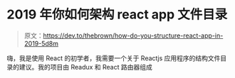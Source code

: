 # 2019 年你如何架构 react app 文件目录

> 原文：<https://dev.to/thebrown/how-do-you-structure-react-app-in-2019-5d8m>

嗨，我是使用 React 的初学者，我需要一个关于 Reactjs 应用程序的结构文件目录的建议。我的项目由 Readux 和 React 路由器组成
